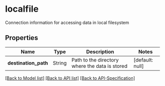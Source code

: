 # localfile
Connection information for accessing data in local filesystem
## Properties
Name | Type | Description | Notes
------------ | ------------- | ------------- | -------------
**destination\_path** | String | Path to the directory where the data is stored | [default: null]

[[Back to Model list]](../README.md#documentation-for-models) [[Back to API list]](../README.md#documentation-for-api-endpoints) [[Back to API-Specification]](../README.md)

